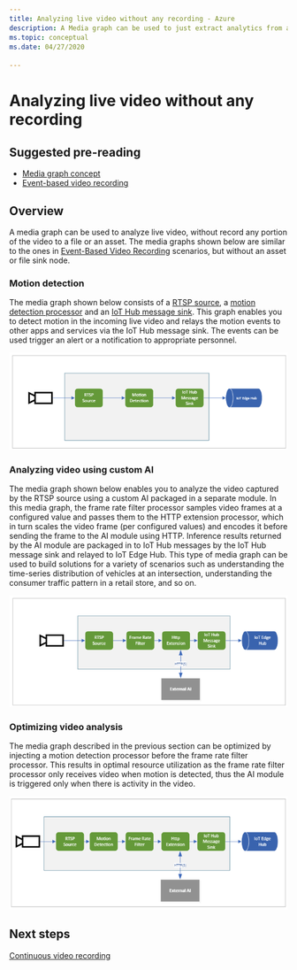 ```yaml
---
title: Analyzing live video without any recording - Azure
description: A Media graph can be used to just extract analytics from a live video stream, without having to record it on the edge or in the cloud. This article discusses this concept.
ms.topic: conceptual
ms.date: 04/27/2020

---
```

# Analyzing live video without any recording

## Suggested pre-reading 

* [Media graph concept](media-graph-concept.md)
* [Event-based video recording](event-based-video-recording-concept.md)

## Overview  

A media graph can be used to analyze live video, without record any portion of the video to a file or an asset. The media graphs shown below are similar to the ones in [Event-Based Video Recording](event-based-video-recording-concept.md) scenarios, but without an asset or file sink node.

### Motion detection

The media graph shown below consists of a [RTSP source](media-graph-concept.md#rtsp-source), a [motion detection processor](media-graph-concept.md#motion-detection-processor) and an [IoT Hub message sink](media-graph-concept.md#iot-hub-message-sink). This graph enables you to detect motion in the incoming live video and relays the motion events to other apps and services via the IoT Hub message sink. The events can be used trigger an alert or a notification to appropriate personnel.

![Live Video Analytics based on motion detection](./media/analyze-live-video/motion-detection.png)

### Analyzing video using custom AI

The media graph shown below enables you to analyze the video captured by the RTSP source using a custom AI packaged in a separate module. In this media graph, the frame rate filter processor samples video frames at a configured value and passes them to the HTTP extension processor, which in turn scales the video frame (per configured values) and encodes it before sending the frame to the AI module using HTTP. Inference results returned by the AI module are packaged in to IoT Hub messages by the IoT Hub message sink and relayed to IoT Edge Hub. This type of media graph can be used to build solutions for a variety of scenarios such as understanding the time-series distribution of vehicles at an intersection, understanding the consumer traffic pattern in a retail store, and so on.

![Live Video Analytics based on an external inferencing module](./media/analyze-live-video/external-inferencing-module.png)

### Optimizing video analysis

The media graph described in the previous section can be optimized by injecting a motion detection processor before the frame rate filter processor. This results in optimal resource utilization as the frame rate filter processor only receives video when motion is detected, thus the AI module is triggered only when there is activity in the video.

![Live Video Analytics based on motion detected frames via external inferencing module](./media/analyze-live-video/motion-detected-frames.png)

## Next steps

[Continuous video recording](continuous-video-recording-concept.md)
